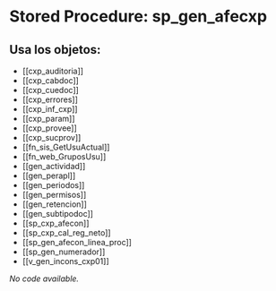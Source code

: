 # Stored Procedure: sp_gen_afecxp

## Usa los objetos:
- [[cxp_auditoria]]
- [[cxp_cabdoc]]
- [[cxp_cuedoc]]
- [[cxp_errores]]
- [[cxp_inf_cxp]]
- [[cxp_param]]
- [[cxp_provee]]
- [[cxp_sucprov]]
- [[fn_sis_GetUsuActual]]
- [[fn_web_GruposUsu]]
- [[gen_actividad]]
- [[gen_perapl]]
- [[gen_periodos]]
- [[gen_permisos]]
- [[gen_retencion]]
- [[gen_subtipodoc]]
- [[sp_cxp_afecon]]
- [[sp_cxp_cal_reg_neto]]
- [[sp_gen_afecon_linea_proc]]
- [[sp_gen_numerador]]
- [[v_gen_incons_cxp01]]

*No code available.*
